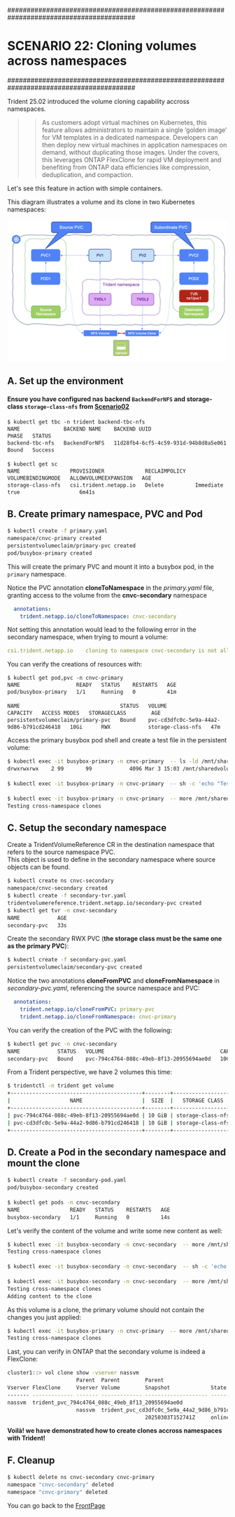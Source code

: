 #########################################################################################
# SCENARIO 22: Cloning volumes across namespaces
#########################################################################################

Trident 25.02 introduced the volume cloning capability accross namespaces.  

>> As customers adopt virtual machines on Kubernetes, this feature allows administrators to maintain a single ‘golden image’ for VM templates in a dedicated namespace. Developers can then deploy new virtual machines in application namespaces on demand, without duplicating those images. Under the covers, this leverages ONTAP FlexClone for rapid VM deployment and benefiting from ONTAP data efficiencies like compression, deduplication, and compaction.  

Let's see this feature in action with simple containers.  

This diagram illustrates a volume and its clone in two Kubernetes namespaces:
<p align="center"><img src="../Images/scenario22_CNVC_HLD.png"></p>

## A. Set up the environment

#### Ensure you have configured nas backend `BackendForNFS` and storage-class `storage-class-nfs` from [Scenario02](../../Scenario02)  
```
$ kubectl get tbc -n trident backend-tbc-nfs
NAME              BACKEND NAME    BACKEND UUID                           PHASE   STATUS
backend-tbc-nfs   BackendForNFS   11d28fb4-6cf5-4c59-931d-94b8d8a5e061   Bound   Success

$ kubectl get sc
NAME                PROVISIONER             RECLAIMPOLICY   VOLUMEBINDINGMODE   ALLOWVOLUMEEXPANSION   AGE
storage-class-nfs   csi.trident.netapp.io   Delete          Immediate           true                   6m41s
```

## B. Create primary namespace, PVC and Pod
```bash
$ kubectl create -f primary.yaml
namespace/cnvc-primary created
persistentvolumeclaim/primary-pvc created
pod/busybox-primary created
```
This will create the primary PVC and mount it into a busybox pod, in the `primary` namespace.

Notice the PVC annotation **cloneToNamespace** in the _primary.yaml_ file, granting access to the volume from the **cnvc-secondary** namespace
```yaml
  annotations:
    trident.netapp.io/cloneToNamespace: cnvc-secondary
```

Not setting this annotation would lead to the following error in the secondary namespace, when trying to mount a volume:
```yaml
csi.trident.netapp.io    cloning to namespace cnvc-secondary is not allowed, it is not listed in cloneToNamespace annotation
```

You can verify the creations of resources with:  
```
$ kubectl get pod,pvc -n cnvc-primary
NAME                  READY   STATUS    RESTARTS   AGE
pod/busybox-primary   1/1     Running   0          41m

NAME                                STATUS   VOLUME                                     CAPACITY   ACCESS MODES   STORAGECLASS        AGE
persistentvolumeclaim/primary-pvc   Bound    pvc-cd3dfc0c-5e9a-44a2-9d86-b791cd246418   10Gi      RWX            storage-class-nfs   47m
```

Access the primary busybox pod shell and create a test file in the persistent volume:  
```bash
$ kubectl exec -it busybox-primary -n cnvc-primary  -- ls -ld /mnt/sharedvolume
drwxrwxrwx    2 99       99            4096 Mar 3 15:03 /mnt/sharedvolume

$ kubectl exec -it busybox-primary -n cnvc-primary  -- sh -c 'echo "Testing cross-namespace clones" > /mnt/sharedvolume/testfile.txt'

$ kubectl exec -it busybox-primary -n cnvc-primary  -- more /mnt/sharedvolume/testfile.txt
Testing cross-namespace clones
```

## C. Setup the secondary namespace

Create a TridentVolumeReference CR in the destination namespace that refers to the source namespace PVC.  
This object is used to define in the secondary namespace where source objects can be found.  
```bash
$ kubectl create ns cnvc-secondary
namespace/cnvc-secondary created
$ kubectl create -f secondary-tvr.yaml
tridentvolumereference.trident.netapp.io/secondary-pvc created
$ kubectl get tvr -n cnvc-secondary
NAME            AGE
secondary-pvc   33s
```

Create the secondary RWX PVC (**the storage class must be the same one as the primary PVC**):  
```bash
$ kubectl create -f secondary-pvc.yaml
persistentvolumeclaim/secondary-pvc created
```
Notice the two annotations **cloneFromPVC** and **cloneFromNamespace** in _secondary-pvc.yaml_, referencing the source namespace and PVC:
```yaml
  annotations:
    trident.netapp.io/cloneFromPVC: primary-pvc
    trident.netapp.io/cloneFromNamespace: cnvc-primary
```
You can verify the creation of the PVC with the following:  
```bash
$ kubectl get pvc -n cnvc-secondary
NAME            STATUS   VOLUME                                     CAPACITY   ACCESS MODES   STORAGECLASS        VOLUMEATTRIBUTESCLASS   AGE
secondary-pvc   Bound    pvc-794c4764-088c-49eb-8f13-20955694ae0d   10Gi       RWX            storage-class-nfs   <unset>                 13m
```
From a Trident perspective, we have 2 volumes this time:  
```bash
$ tridentctl -n trident get volume
+------------------------------------------+--------+-------------------+----------+--------------------------------------+-------+---------+
|                   NAME                   |  SIZE  |   STORAGE CLASS   | PROTOCOL |             BACKEND UUID             | STATE | MANAGED |
+------------------------------------------+--------+-------------------+----------+--------------------------------------+-------+---------+
| pvc-794c4764-088c-49eb-8f13-20955694ae0d | 10 GiB | storage-class-nfs | file     | 11d28fb4-6cf5-4c59-931d-94b8d8a5e061 |       | true    |
| pvc-cd3dfc0c-5e9a-44a2-9d86-b791cd246418 | 10 GiB | storage-class-nfs | file     | 11d28fb4-6cf5-4c59-931d-94b8d8a5e061 |       | true    |
+------------------------------------------+--------+-------------------+----------+--------------------------------------+-------+---------+
```

## D. Create a Pod in the secondary namespace and mount the clone  

```bash
$ kubectl create -f secondary-pod.yaml
pod/busybox-secondary created

$ kubectl get pods -n cnvc-secondary
NAME                READY   STATUS    RESTARTS   AGE
busybox-secondary   1/1     Running   0          14s
```
Let's verify the content of the volume and write some new content as well:  
```bash
$ kubectl exec -it busybox-secondary -n cnvc-secondary  -- more /mnt/sharedvolume/testfile.txt
Testing cross-namespace clones

$ kubectl exec -it busybox-secondary -n cnvc-secondary  -- sh -c 'echo "Adding content to the clone" >> /mnt/sharedvolume/testfile.txt'

$ kubectl exec -it busybox-secondary -n cnvc-secondary  -- more /mnt/sharedvolume/testfile.txt
Testing cross-namespace clones
Adding content to the clone
```
As this volume is a clone, the primary volume should not contain the changes you just applied:  
```bash
$ kubectl exec -it busybox-primary -n cnvc-primary  -- more /mnt/sharedvolume/testfile.txt
Testing cross-namespace clones
```
Last, you can verify in ONTAP that the secondary volume is indeed a FlexClone:  
```bash
cluster1::> vol clone show -vserver nassvm
                      Parent  Parent        Parent
Vserver FlexClone     Vserver Volume        Snapshot             State     Type
------- ------------- ------- ------------- -------------------- --------- ----
nassvm  trident_pvc_794c4764_088c_49eb_8f13_20955694ae0d
                      nassvm  trident_pvc_cd3dfc0c_5e9a_44a2_9d86_b791cd246418
                                            20250303T152741Z     online    RW
```

**Voilà! we have demonstrated how to create clones  accross namespaces with Trident!**
<!--
## E. What happens if I delete the primary namespace?

Let's try this out:  
```bash
$ kubectl delete ns cnvc-primary
namespace "cnvc-primary" deleted
```
After a few seconds, the namespace is gone.  
You can then see that PV has changed status. It is now "released":  
```bash
$ kubectl get pv
NAME                                       CAPACITY   ACCESS MODES   RECLAIM POLICY   STATUS     CLAIM                          STORAGECLASS        VOLUMEATTRIBUTESCLASS   REASON   AGE
pvc-3f8c8a65-fa13-468a-849f-3e9acd295371   10Gi       RWX            Delete           Released   cnvc-primary/primary-pvc       storage-class-nfs   <unset>                          4m44s
pvc-f5a2c6fa-a899-4a4f-8e82-8495d90f785f   10Gi       RWX            Delete           Bound      cnvc-secondary/secondary-pvc   storage-class-nfs   <unset>                          4m10s

$ tridentctl -n trident get volume
+------------------------------------------+--------+-------------------+----------+--------------------------------------+-------------+---------+
|                   NAME                   |  SIZE  |   STORAGE CLASS   | PROTOCOL |             BACKEND UUID             |    STATE    | MANAGED |
+------------------------------------------+--------+-------------------+----------+--------------------------------------+-------------+---------+
| pvc-3f8c8a65-fa13-468a-849f-3e9acd295371 | 10 GiB | storage-class-nfs | file     | 11d28fb4-6cf5-4c59-931d-94b8d8a5e061 |             | true    |
| pvc-f5a2c6fa-a899-4a4f-8e82-8495d90f785f | 10 GiB | storage-class-nfs | file     | 11d28fb4-6cf5-4c59-931d-94b8d8a5e061 |             | true    |
+------------------------------------------+--------+-------------------+----------+--------------------------------------+-------------+---------+

```
-->

## F. Cleanup

```bash
$ kubectl delete ns cnvc-secondary cnvc-primary
namespace "cnvc-secondary" deleted
namespace "cnvc-primary" deleted
```

You can go back to the [FrontPage](https://github.com/YvosOnTheHub/LabNetApp)